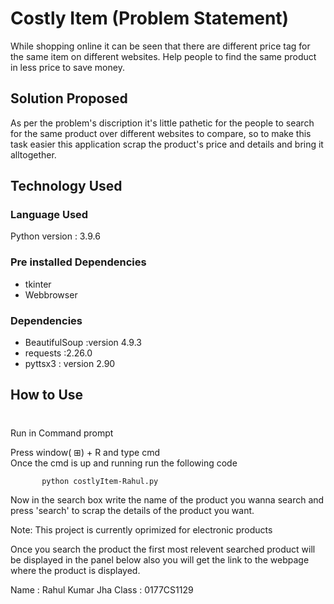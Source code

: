  # Costly Item (Problem Statement)

While shopping online it can be seen that there are different price tag for the same item on different websites.
Help people to find the same product in less price to save money.

## Solution Proposed

As per the problem's discription it's little pathetic for the people to search for the same product over different websites to compare, so to make this task easier this application scrap the product's price and details and bring it alltogether. 

## Technology Used

### Language Used
Python version : 3.9.6

### Pre installed Dependencies
* tkinter
* Webbrowser

### Dependencies
* BeautifulSoup :version 4.9.3
* requests :2.26.0
* pyttsx3 : version 2.90

## How to Use
# 
Run in Command prompt 

Press window( ⊞) + R and type cmd  
Once the cmd is up and running run the following code
```
       python costlyItem-Rahul.py
```
Now in the search box write the name of the product you wanna search and press 'search' to scrap the details of the product you want.  

Note: This project is currently oprimized for electronic products 

Once you search the product the first most relevent searched product will be displayed in the panel below also you will get the link to the webpage where the product is displayed.


Name :  Rahul Kumar Jha
Class :  0177CS1129